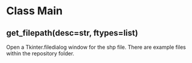 # Class Main

## get_filepath(desc=str, ftypes=list)

Open a Tkinter.filedialog window for the shp file. There are example files within the repository folder.